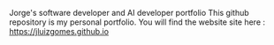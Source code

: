 Jorge's software developer and AI developer portfolio
This github repository is my personal portfolio. You will find the website site here : https://jluizgomes.github.io

